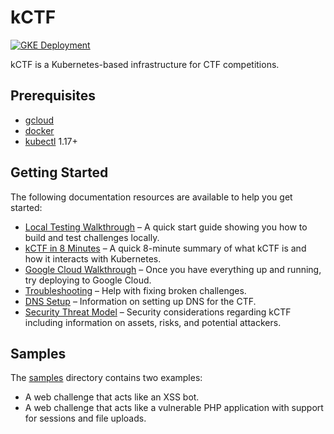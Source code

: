 # kCTF
[![GKE Deployment](https://github.com/google/kctf/workflows/GKE%20Deployment/badge.svg?branch=master)](https://github.com/google/kctf/actions?query=workflow%3A%22GKE+Deployment%22)

kCTF is a Kubernetes-based infrastructure for CTF competitions.

## Prerequisites

* [gcloud](https://cloud.google.com/sdk/install)
* [docker](https://docs.docker.com/install/)
* [kubectl](https://kubernetes.io/docs/tasks/tools/install-kubectl/) 1.17+

## Getting Started

The following documentation resources are available to help you get started:

* [Local Testing Walkthrough](local-testing.md) – A quick start guide showing you how to build and test challenges locally.
* [kCTF in 8 Minutes](introduction.md) – A quick 8-minute summary of what kCTF is and how it interacts with Kubernetes.
* [Google Cloud Walkthrough](google-cloud.md) – Once you have everything up and running, try deploying to Google Cloud. 
* [Troubleshooting](troubleshooting.md) – Help with fixing broken challenges.
* [DNS Setup](dns.md) – Information on setting up DNS for the CTF.
* [Security Threat Model](security-threat-model.md) – Security considerations regarding kCTF including information on assets, risks, and potential attackers.

## Samples

The [samples](https://github.com/google/kctf/tree/master/samples) directory contains two examples:
* A web challenge that acts like an XSS bot.
* A web challenge that acts like a vulnerable PHP application with support for sessions and file uploads.

